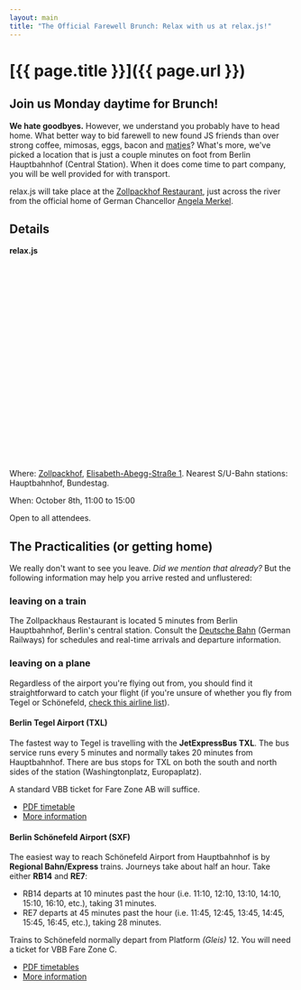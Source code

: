 ```yaml
---
layout: main
title: "The Official Farewell Brunch: Relax with us at relax.js!"
---
```


# [{{ page.title }}]({{ page.url }})

## Join us Monday daytime for Brunch!

**We hate goodbyes.** However, we understand you probably have to head home. What better way to bid farewell to new found JS friends than over strong coffee, mimosas, eggs, bacon and [matjes][matjes]? What's more, we've picked a location that is just a couple minutes on foot from Berlin Hauptbahnhof (Central Station). When it does come time to part company, you will be well provided for with transport.

relax.js will take place at the [Zollpackhof Restaurant][zollpackhof], just across the river from the official home of German Chancellor [Angela Merkel][merkel].

## Details

**relax.js**

<iframe width="564" height="350" frameborder="0" scrolling="no" marginheight="0" marginwidth="0" src="https://maps.google.de/maps/ms?msa=0&amp;msid=204296583274857276811.0004cb54e5b268f3d740a&amp;ie=UTF8&amp;t=h&amp;ll=52.522828,13.368516&amp;spn=0.00457,0.012102&amp;z=16&amp;output=embed">
</iframe>

Where: [Zollpackhof][zollpackhof], [Elisabeth-Abegg-Straße 1][larger_map]. Nearest S/U-Bahn stations: Hauptbahnhof, Bundestag.

When: October 8th, 11:00 to 15:00

Open to all attendees.

## The Practicalities (or getting home)

We really don't want to see you leave. _Did we mention that already?_  But the following information may help you arrive rested and unflustered:

### leaving on a train

The Zollpackhaus Restaurant is located 5 minutes from Berlin Hauptbahnhof, Berlin's central station. Consult the [Deutsche Bahn][bahn_EN] (German Railways) for schedules and real-time arrivals and departure information.

### leaving on a plane

Regardless of the airport you're flying out from, you should find it straightforward to catch your flight (if you're unsure of whether you fly from Tegel or Schönefeld, [check this airline list][ber_which_airport_EN]).

#### Berlin Tegel Airport (TXL)

The fastest way to Tegel is travelling with the **JetExpressBus TXL**. The bus service runs every 5 minutes and normally takes 20 minutes from Hauptbahnhof. There are bus stops for TXL on both the south and north sides of the station (Washingtonplatz, Europaplatz).

A standard VBB ticket for Fare Zone AB will suffice.

* [PDF timetable](http://www.bvg.de/index.php/de/binaries/asset/download/21259/file/1-1)
* [More information](http://www.bvg.de/index.php/en/17131/name/JetExpressBus+TXL.html)

#### Berlin Schönefeld Airport (SXF)

The easiest way to reach Schönefeld Airport from Hauptbahnhof is by **Regional Bahn/Express** trains. Journeys take about half an hour. Take either **RB14** and **RE7**:

- RB14 departs at 10 minutes past the hour (i.e. 11:10, 12:10, 13:10, 14:10, 15:10, 16:10, etc.), taking 31 minutes.
- RE7 departs at 45 minutes past the hour (i.e. 11:45, 12:45, 13:45, 14:45, 15:45, 16:45, etc.), taking 28 minutes.

Trains to Schönefeld normally depart from Platform _(Gleis)_ 12. You will need a ticket for VBB Fare Zone C.

* [PDF timetables](http://www.bahn.de/regional/view/regionen/berlin_brbg/info/airportexpress.shtml)
* [More information](http://www.berlin-airport.de/EN/ReisendeUndBesucher/AnUndAbreise/AnfahrtBusUndBahn/SXF/AirportExpressStationsplan.html)


[matjes]:http://en.wikipedia.org/wiki/Soused_herring
[zollpackhof]:http://www.zollpackhof.de
[zollpackhof_EN]:http://www.zollpackhof.de/english/home/index.html
[merkel]:http://en.wikipedia.org/wiki/Angela_Merkel
[larger_map]:https://maps.google.de/maps/ms?msa=0&msid=204296583274857276811.0004cb54e5b268f3d740a&ie=UTF8&t=h&ll=52.522828,13.368516&spn=0.00457,0.012102&z=16&source=embed
[bvg]:http://www.bvg.de/
[bahn_EN]:http://www.bahn.de/i/view/GBR/en/index.shtml
[ber_which_airport_EN]:http://preview.berlin-airport.de/en/travellers/arrivals-and-departures/airlines/index.php
